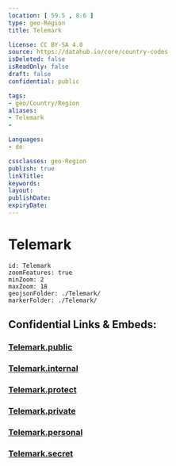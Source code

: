 ```yaml
---
location: [ 59.5 , 8.6 ] 
type: geo-Region
title: Telemark

license: CC BY-SA 4.0
source: https://datahub.io/core/country-codes
isDeleted: false
isReadOnly: false
draft: false
confidential: public

tags:
- geo/Country/Region
aliases:
- Telemark
- 

Languages:
- de

cssclasses: geo-Region
publish: true
linkTitle: 
keywords: 
layout: 
publishDate: 
expiryDate: 
---
```


# Telemark

```leaflet
id: Telemark
zoomFeatures: true 
minZoom: 2 
maxZoom: 18
geojsonFolder: ./Telemark/
markerFolder: ./Telemark/
```


## Confidential Links & Embeds: 

### [Telemark.public](/_public/\Earth\Continent\Europe\Europe~North\Norway\Counties~NorwayTelemark.public.md) 

### [Telemark.internal](/_internal/\Earth\Continent\Europe\Europe~North\Norway\Counties~NorwayTelemark.internal.md) 

### [Telemark.protect](/_protect/\Earth\Continent\Europe\Europe~North\Norway\Counties~NorwayTelemark.protect.md) 

### [Telemark.private](/_private/\Earth\Continent\Europe\Europe~North\Norway\Counties~NorwayTelemark.private.md) 

### [Telemark.personal](/_personal/\Earth\Continent\Europe\Europe~North\Norway\Counties~NorwayTelemark.personal.md) 

### [Telemark.secret](/_secret/\Earth\Continent\Europe\Europe~North\Norway\Counties~NorwayTelemark.secret.md)

